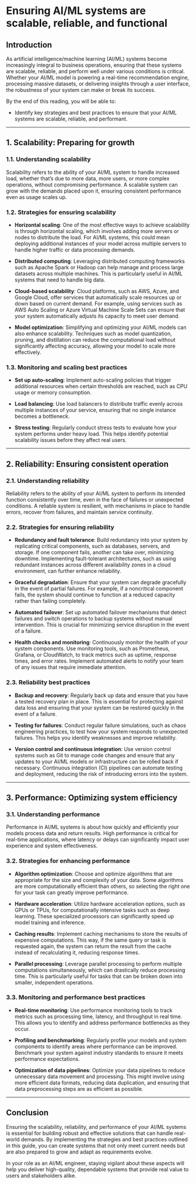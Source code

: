 # Ensuring AI/ML systems are scalable, reliable, and functional

## Introduction

As artificial intelligence/machine learning (AI/ML) systems become increasingly integral to business operations, ensuring that these systems are scalable, reliable, and perform well under various conditions is critical. Whether your AI/ML model is powering a real-time recommendation engine, processing massive datasets, or delivering insights through a user interface, the robustness of your system can make or break its success. 

By the end of this reading, you will be able to:

- Identify key strategies and best practices to ensure that your AI/ML systems are scalable, reliable, and performant.

---

## 1. Scalability: Preparing for growth

### 1.1. Understanding scalability

Scalability refers to the ability of your AI/ML system to handle increased load, whether that’s due to more data, more users, or more complex operations, without compromising performance. A scalable system can grow with the demands placed upon it, ensuring consistent performance even as usage scales up.

### 1.2. Strategies for ensuring scalability

- **Horizontal scaling**: One of the most effective ways to achieve scalability is through horizontal scaling, which involves adding more servers or nodes to distribute the load. For AI/ML systems, this could mean deploying additional instances of your model across multiple servers to handle higher traffic or data processing demands.

- **Distributed computing**: Leveraging distributed computing frameworks such as Apache Spark or Hadoop can help manage and process large datasets across multiple machines. This is particularly useful in AI/ML systems that need to handle big data.

- **Cloud-based scalability**: Cloud platforms, such as AWS, Azure, and Google Cloud, offer services that automatically scale resources up or down based on current demand. For example, using services such as AWS Auto Scaling or Azure Virtual Machine Scale Sets can ensure that your system automatically adjusts its capacity to meet user demand.

- **Model optimization**: Simplifying and optimizing your AI/ML models can also enhance scalability. Techniques such as model quantization, pruning, and distillation can reduce the computational load without significantly affecting accuracy, allowing your model to scale more effectively.

### 1.3. Monitoring and scaling best practices

- **Set up auto-scaling**: Implement auto-scaling policies that trigger additional resources when certain thresholds are reached, such as CPU usage or memory consumption.

- **Load balancing**: Use load balancers to distribute traffic evenly across multiple instances of your service, ensuring that no single instance becomes a bottleneck.

- **Stress testing**: Regularly conduct stress tests to evaluate how your system performs under heavy load. This helps identify potential scalability issues before they affect real users.

---

## 2. Reliability: Ensuring consistent operation

### 2.1. Understanding reliability

Reliability refers to the ability of your AI/ML system to perform its intended function consistently over time, even in the face of failures or unexpected conditions. A reliable system is resilient, with mechanisms in place to handle errors, recover from failures, and maintain service continuity.

### 2.2. Strategies for ensuring reliability

- **Redundancy and fault tolerance**: Build redundancy into your system by replicating critical components, such as databases, servers, and storage. If one component fails, another can take over, minimizing downtime. Implementing fault-tolerant architectures, such as using redundant instances across different availability zones in a cloud environment, can further enhance reliability.

- **Graceful degradation**: Ensure that your system can degrade gracefully in the event of partial failures. For example, if a noncritical component fails, the system should continue to function at a reduced capacity rather than failing completely.

- **Automated failover**: Set up automated failover mechanisms that detect failures and switch operations to backup systems without manual intervention. This is crucial for minimizing service disruption in the event of a failure.

- **Health checks and monitoring**: Continuously monitor the health of your system components. Use monitoring tools, such as Prometheus, Grafana, or CloudWatch, to track metrics such as uptime, response times, and error rates. Implement automated alerts to notify your team of any issues that require immediate attention.

### 2.3. Reliability best practices

- **Backup and recovery**: Regularly back up data and ensure that you have a tested recovery plan in place. This is essential for protecting against data loss and ensuring that your system can be restored quickly in the event of a failure.

- **Testing for failures**: Conduct regular failure simulations, such as chaos engineering practices, to test how your system responds to unexpected failures. This helps you identify weaknesses and improve reliability.

- **Version control and continuous integration**: Use version control systems such as Git to manage code changes and ensure that any updates to your AI/ML models or infrastructure can be rolled back if necessary. Continuous integration (CI) pipelines can automate testing and deployment, reducing the risk of introducing errors into the system.

---

## 3. Performance: Optimizing system efficiency

### 3.1. Understanding performance

Performance in AI/ML systems is about how quickly and efficiently your models process data and return results. High performance is critical for real-time applications, where latency or delays can significantly impact user experience and system effectiveness.

### 3.2. Strategies for enhancing performance

- **Algorithm optimization**: Choose and optimize algorithms that are appropriate for the size and complexity of your data. Some algorithms are more computationally efficient than others, so selecting the right one for your task can greatly improve performance.

- **Hardware acceleration**: Utilize hardware acceleration options, such as GPUs or TPUs, for computationally intensive tasks such as deep learning. These specialized processors can significantly speed up model training and inference.

- **Caching results**: Implement caching mechanisms to store the results of expensive computations. This way, if the same query or task is requested again, the system can return the result from the cache instead of recalculating it, reducing response times.

- **Parallel processing**: Leverage parallel processing to perform multiple computations simultaneously, which can drastically reduce processing time. This is particularly useful for tasks that can be broken down into smaller, independent operations.

### 3.3. Monitoring and performance best practices

- **Real-time monitoring**: Use performance monitoring tools to track metrics such as processing time, latency, and throughput in real time. This allows you to identify and address performance bottlenecks as they occur.

- **Profiling and benchmarking**: Regularly profile your models and system components to identify areas where performance can be improved. Benchmark your system against industry standards to ensure it meets performance expectations.

- **Optimization of data pipelines**: Optimize your data pipelines to reduce unnecessary data movement and processing. This might involve using more efficient data formats, reducing data duplication, and ensuring that data preprocessing steps are as efficient as possible.

---

## Conclusion

Ensuring the scalability, reliability, and performance of your AI/ML systems is essential for building robust and effective solutions that can handle real-world demands. By implementing the strategies and best practices outlined in this guide, you can create systems that not only meet current needs but are also prepared to grow and adapt as requirements evolve.

In your role as an AI/ML engineer, staying vigilant about these aspects will help you deliver high-quality, dependable systems that provide real value to users and stakeholders alike.
